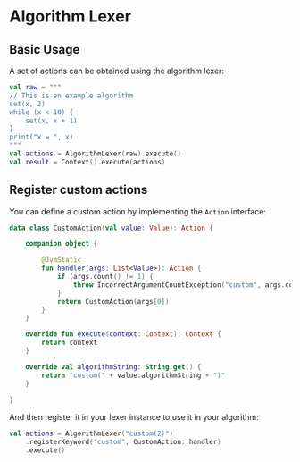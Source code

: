 # Algorithm Lexer

## Basic Usage

A set of actions can be obtained using the algorithm lexer:

```kotlin
val raw = """
// This is an example algorithm
set(x, 2)
while (x < 10) {
    set(x, x + 1)
}
print("x = ", x)
"""
val actions = AlgorithmLexer(raw).execute()
val result = Context().execute(actions)
```

## Register custom actions

You can define a custom action by implementing the `Action` interface:

```kotlin
data class CustomAction(val value: Value): Action {

    companion object {

        @JvmStatic
        fun handler(args: List<Value>): Action {
            if (args.count() != 1) {
                throw IncorrectArgumentCountException("custom", args.count(), 1)
            }
            return CustomAction(args[0])
        }
    }

    override fun execute(context: Context): Context {
        return context
    }

    override val algorithmString: String get() {
        return "custom(" + value.algorithmString + ")"
    }
        
}
```

And then register it in your lexer instance to use it in your algorithm:

```kotlin
val actions = AlgorithmLexer("custom(2)")
    .registerKeyword("custom", CustomAction::handler)
    .execute()
```
